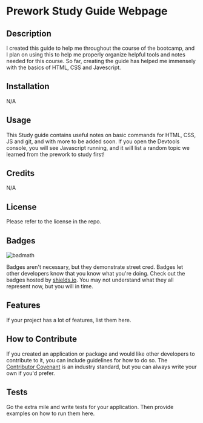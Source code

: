 # Prework Study Guide Webpage

## Description

I created this guide to help me throughout the course of the bootcamp, and I plan on using this to help me properly organize helpful tools and notes needed for this course. So far, creating the guide has helped me immensely with the basics of HTML, CSS and Javescript.

## Installation

N/A

## Usage

This Study guide contains useful notes on basic commands for HTML, CSS, JS and git, and with more to be added soon. If you open the Devtools console, you will see Javascript running, and it will list a random topic we learned from the prework to study first!  

## Credits

N/A

## License

Please refer to the license in the repo.  

## Badges

![badmath](https://img.shields.io/github/languages/top/nielsenjared/badmath)

Badges aren't necessary, but they demonstrate street cred. Badges let other developers know that you know what you're doing. Check out the badges hosted by [shields.io](https://shields.io/). You may not understand what they all represent now, but you will in time.

## Features

If your project has a lot of features, list them here.

## How to Contribute

If you created an application or package and would like other developers to contribute to it, you can include guidelines for how to do so. The [Contributor Covenant](https://www.contributor-covenant.org/) is an industry standard, but you can always write your own if you'd prefer.

## Tests

Go the extra mile and write tests for your application. Then provide examples on how to run them here.

